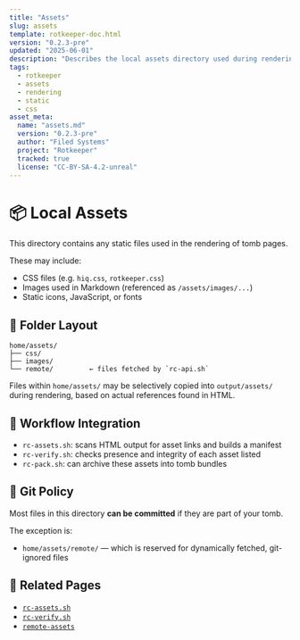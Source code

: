```yaml
---
title: "Assets"
slug: assets
template: rotkeeper-doc.html
version: "0.2.3-pre"
updated: "2025-06-01"
description: "Describes the local assets directory used during rendering and archiving, including CSS, images, and remote fetches."
tags:
  - rotkeeper
  - assets
  - rendering
  - static
  - css
asset_meta:
  name: "assets.md"
  version: "0.2.3-pre"
  author: "Filed Systems"
  project: "Rotkeeper"
  tracked: true
  license: "CC-BY-SA-4.2-unreal"
---
```


# 📦 Local Assets

This directory contains any static files used in the rendering of tomb pages.

These may include:
- CSS files (e.g. `hiq.css`, `rotkeeper.css`)
- Images used in Markdown (referenced as `/assets/images/...`)
- Static icons, JavaScript, or fonts

## 🧩 Folder Layout

```
home/assets/
├── css/
├── images/
└── remote/         ← files fetched by `rc-api.sh`
```

Files within `home/assets/` may be selectively copied into `output/assets/` during rendering, based on actual references found in HTML.

## 🔄 Workflow Integration

- `rc-assets.sh`: scans HTML output for asset links and builds a manifest
- `rc-verify.sh`: checks presence and integrity of each asset listed
- `rc-pack.sh`: can archive these assets into tomb bundles

## 🚫 Git Policy

Most files in this directory **can be committed** if they are part of your tomb.

The exception is:
- `home/assets/remote/` — which is reserved for dynamically fetched, git-ignored files

## 🔗 Related Pages

- [`rc-assets.sh`](../../bones/scripts/rc-assets)
- [`rc-verify.sh`](../../bones/scripts/rc-verify)
- [`remote-assets`](./remote)
